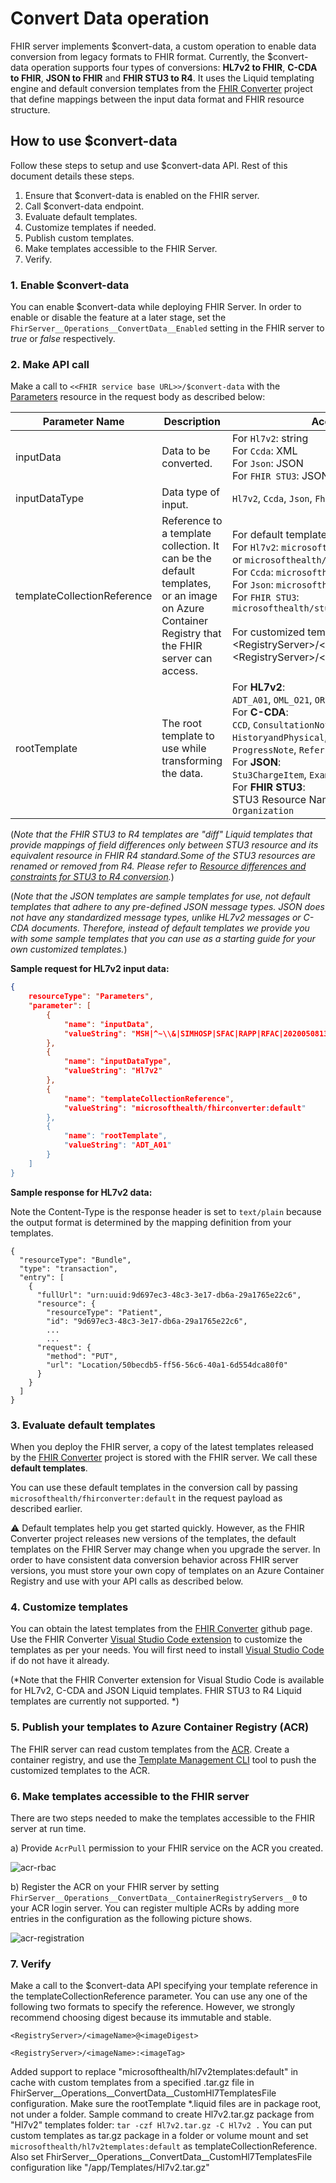 # Convert Data operation

FHIR server implements $convert-data, a custom operation to enable data conversion from legacy formats to FHIR format. Currently, the $convert-data operation supports four types of conversions: **HL7v2 to FHIR**, **C-CDA to FHIR**, **JSON to FHIR** and **FHIR STU3 to R4**. It uses the Liquid templating engine and default conversion templates from the [FHIR Converter](https://github.com/microsoft/FHIR-Converter/) project that define mappings between the input data format and FHIR resource structure. 

## How to use $convert-data

Follow these steps to setup and use $convert-data API. Rest of this document details these steps. 

1. Ensure that $convert-data is enabled on the FHIR server.
1. Call $convert-data endpoint.
1. Evaluate default templates.
1. Customize templates if needed.
1. Publish custom templates.
1. Make templates accessible to the FHIR Server.
1. Verify.

### 1. Enable $convert-data
You can enable $convert-data while deploying FHIR Server. In order to enable or disable the feature at a later stage, set the `FhirServer__Operations__ConvertData__Enabled` setting in the FHIR server to _true_ or _false_ respectively.

### 2. Make API call
Make a call to ```<<FHIR service base URL>>/$convert-data``` with the [Parameters](http://hl7.org/fhir/parameters.html) resource in the request body as described below:

| Parameter Name      | Description | Accepted values |
| ----------- | ----------- | ----------- |
| inputData      | Data to be converted. | For `Hl7v2`: string <br> For `Ccda`: XML <br> For `Json`: JSON <br> For `FHIR STU3`: JSON |
| inputDataType   | Data type of input. | ```Hl7v2```, ``Ccda``, ``Json``, ``Fhir`` |
| templateCollectionReference | Reference to a template collection. It can be the default templates, or an image on Azure Container Registry that the FHIR server can access. | For default templates:<br> For `Hl7v2`: ```microsofthealth/fhirconverter:default``` or ``microsofthealth/hl7v2templates:default`` <br> For `Ccda`: ``microsofthealth/ccdatemplates:default`` <br> For `Json`: ``microsofthealth/jsontemplates:default``  <br> For `FHIR STU3`: ``microsofthealth/stu3tor4templates:default`` <br><br> For customized templates: <br> \<RegistryServer\>/\<imageName\>@\<imageDigest\>, \<RegistryServer\>/\<imageName\>:\<imageTag\> |
| rootTemplate | The root template to use while transforming the data. | For **HL7v2**:<br>```ADT_A01```, ```OML_O21```, ```ORU_R01```, ```VXU_V04```<br> For **C-CDA**:<br>```CCD```, `ConsultationNote`, `DischargeSummary`, `HistoryandPhysical`, `OperativeNote`, `ProcedureNote`, `ProgressNote`, `ReferralNote`, `TransferSummary` <br> For **JSON**:<br> `Stu3ChargeItem`, `ExamplePatient` <br> For **FHIR STU3**:<br> STU3 Resource Name e.g., `Patient`, `Observation`, `Organization` |

(*Note that the FHIR STU3 to R4 templates are "diff" Liquid templates that provide mappings of field differences only between STU3 resource and its equivalent resource in FHIR R4 standard.Some of the STU3 resources are renamed or removed from R4. Please refer to [Resource differences and constraints for STU3 to R4 conversion](https://github.com/microsoft/FHIR-Converter/blob/main/docs/Stu3R4-resources-differences.md).*)

(*Note that the JSON templates are sample templates for use, not default templates that adhere to any pre-defined JSON message types. JSON does not have any standardized message types, unlike HL7v2 messages or C-CDA documents. Therefore, instead of default templates we provide you with some sample templates that you can use as a starting guide for your own customized templates.*)

**Sample request for HL7v2 input data:**
```json
{
    resourceType": "Parameters",
    "parameter": [
        {
            "name": "inputData",
            "valueString": "MSH|^~\\&|SIMHOSP|SFAC|RAPP|RFAC|20200508131015||ADT^A01|517|T|2.3|||AL||44|ASCII\nEVN|A01|20200508131015|||C005^Whittingham^Sylvia^^^Dr^^^DRNBR^D^^^ORGDR|\nPID|1|3735064194^^^SIMULATOR MRN^MRN|3735064194^^^SIMULATOR MRN^MRN~2021051528^^^NHSNBR^NHSNMBR||Kinmonth^Joanna^Chelsea^^Ms^^D||19870624000000|F|||89 Transaction House^Handmaiden Street^Wembley^^FV75 4GJ^GBR^HOME||020 3614 5541^PRN|||||||||C^White - Other^^^||||||||\nPD1|||FAMILY PRACTICE^^12345|\nPV1|1|I|OtherWard^MainRoom^Bed 183^Simulated Hospital^^BED^Main Building^4|28b|||C005^Whittingham^Sylvia^^^Dr^^^DRNBR^D^^^ORGDR|||CAR|||||||||16094728916771313876^^^^visitid||||||||||||||||||||||ARRIVED|||20200508131015||"
        },
        {
            "name": "inputDataType",
            "valueString": "Hl7v2"
        },
        {
            "name": "templateCollectionReference",
            "valueString": "microsofthealth/fhirconverter:default"
        },
        {
            "name": "rootTemplate",
            "valueString": "ADT_A01"
        }
    ]
}
```

**Sample response for HL7v2 data:**

Note the Content-Type is the response header is set to `text/plain` because the output format is determined by the mapping definition from your templates.

```
{
  "resourceType": "Bundle",
  "type": "transaction",
  "entry": [
    {
      "fullUrl": "urn:uuid:9d697ec3-48c3-3e17-db6a-29a1765e22c6",
      "resource": {
        "resourceType": "Patient",
        "id": "9d697ec3-48c3-3e17-db6a-29a1765e22c6",
        ...
        ...
      "request": {
        "method": "PUT",
        "url": "Location/50becdb5-ff56-56c6-40a1-6d554dca80f0"
      }
    }
  ]
}
```

### 3. Evaluate default templates
When you deploy the FHIR server, a copy of the latest templates released by the [FHIR Converter](https://github.com/microsoft/FHIR-Converter/) project is stored with the FHIR server. We call these **default templates**.

You can use these default templates in the conversion call by passing ```microsofthealth/fhirconverter:default``` in the request payload as described earlier.

⚠ Default templates help you get started quickly. However, as the FHIR Converter project releases new versions of the templates, the default templates on the FHIR Server may change when you upgrade the server. In order to have consistent data conversion behavior across FHIR server versions, you must store your own copy of templates on an Azure Container Registry and use with your API calls as described below.

### 4. Customize templates

You can obtain the latest templates from the [FHIR Converter](https://github.com/microsoft/FHIR-Converter/tree/main/data) github page. Use the FHIR Converter [Visual Studio Code extension](https://marketplace.visualstudio.com/items?itemName=ms-azuretools.vscode-health-fhir-converter) to customize the templates as per your needs. You will first need to install [Visual Studio Code](https://code.visualstudio.com/) if do not have it already.

(*Note that the FHIR Converter extension for Visual Studio Code is available for HL7v2, C-CDA and JSON Liquid templates. FHIR STU3 to R4 Liquid templates are currently not supported. *)

### 5. Publish your templates to Azure Container Registry (ACR)
The FHIR server can read custom templates from the [ACR](https://azure.microsoft.com/en-us/services/container-registry/). Create a container registry, and use the [Template Management CLI](https://github.com/microsoft/FHIR-Converter/blob/main/docs/TemplateManagementCLI.md) tool to push the customized templates to the ACR.

### 6. Make templates accessible to the FHIR server

There are two steps needed to make the templates accessible to the FHIR server at run time.

a) Provide `AcrPull` permission to your FHIR service on the ACR you created.

![acr-rbac](./images/convert-data/acr-rbac.png)&nbsp;


b) Register the ACR on your FHIR server by setting `FhirServer__Operations__ConvertData__ContainerRegistryServers__0` to your ACR login server. You can register multiple ACRs by adding more entries in the configuration as the following picture shows.  

![acr-registration](./images/convert-data/acr-registration.png)&nbsp;

### 7. Verify

Make a call to the $convert-data API specifying your template reference in the templateCollectionReference parameter. You can use any one of the following two formats to specify the reference. However, we strongly recommend choosing digest because its immutable and stable.

`<RegistryServer>/<imageName>@<imageDigest>`

`<RegistryServer>/<imageName>:<imageTag>` 

Added support to replace "microsofthealth/hl7v2templates:default" in cache with custom templates from a specified .tar.gz file
in FhirServer__Operations__ConvertData__CustomHl7TemplatesFile configuration. 
Make sure the rootTemplate *.liquid files are in package root, not under a folder. Sample command to create Hl7v2.tar.gz package from "Hl7v2" templates folder:
``tar -czf Hl7v2.tar.gz -C Hl7v2 .``
You can put custom templates as tar.gz package in a folder or volume mount and set ``microsofthealth/hl7v2templates:default`` as templateCollectionReference. Also set FhirServer__Operations__ConvertData__CustomHl7TemplatesFile configuration like "/app/Templates/Hl7v2.tar.gz"